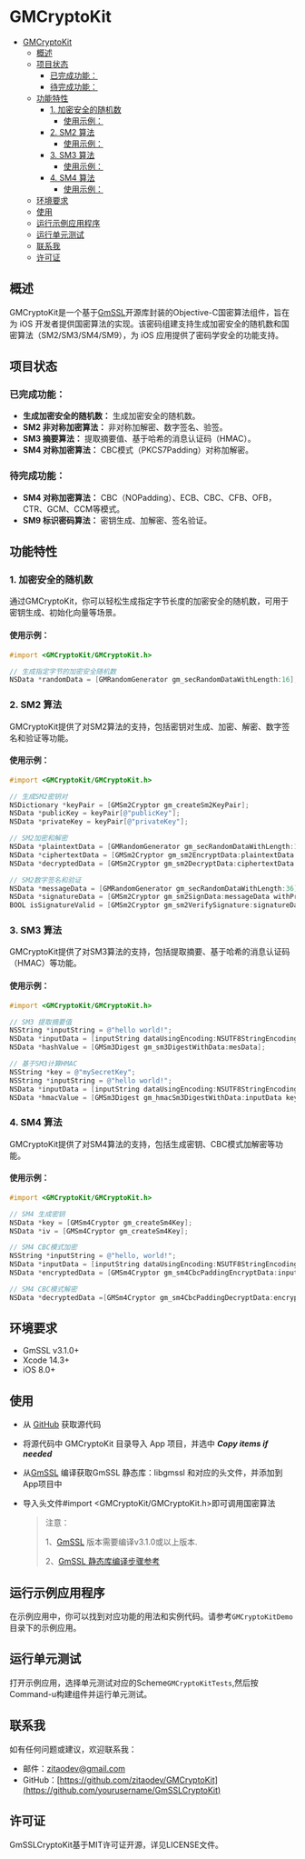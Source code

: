 # GMCryptoKit


- [GMCryptoKit](#gmcryptokit)
  - [概述](#概述)
  - [项目状态](#项目状态)
    - [已完成功能：](#已完成功能)
    - [待完成功能：](#待完成功能)
  - [功能特性](#功能特性)
    - [1. 加密安全的随机数](#1-加密安全的随机数)
      - [使用示例：](#使用示例)
    - [2. SM2 算法](#2-sm2-算法)
      - [使用示例：](#使用示例-1)
    - [3. SM3 算法](#3-sm3-算法)
      - [使用示例：](#使用示例-2)
    - [4. SM4 算法](#4-sm4-算法)
      - [使用示例：](#使用示例-3)
  - [环境要求](#环境要求)
  - [使用](#使用)
  - [运行示例应用程序](#运行示例应用程序)
  - [运行单元测试](#运行单元测试)
  - [联系我](#联系我)
  - [许可证](#许可证)

## 概述

GMCryptoKit是一个基于[GmSSL](https://github.com/guanzhi/GmSSL)开源库封装的Objective-C国密算法组件，旨在为 iOS 开发者提供国密算法的实现。该密码组建支持生成加密安全的随机数和国密算法（SM2/SM3/SM4/SM9），为 iOS 应用提供了密码学安全的功能支持。

## 项目状态 

### 已完成功能：

- **生成加密安全的随机数：** 生成加密安全的随机数。
- **SM2 非对称加密算法：** 非对称加解密、数字签名、验签。
- **SM3 摘要算法：**  提取摘要值、基于哈希的消息认证码（HMAC）。
- **SM4 对称加密算法：** CBC模式（PKCS7Padding）对称加解密。

### 待完成功能：

- **SM4 对称加密算法：** CBC（NOPadding）、ECB、CBC、CFB、OFB，CTR、GCM、CCM等模式。
- **SM9 标识密码算法：**  密钥生成、加解密、签名验证。

## 功能特性

### 1. 加密安全的随机数

通过GMCryptoKit，你可以轻松生成指定字节长度的加密安全的随机数，可用于密钥生成、初始化向量等场景。

#### 使用示例：

```objective-c
#import <GMCryptoKit/GMCryptoKit.h>

// 生成指定字节的加密安全随机数
NSData *randomData = [GMRandomGenerator gm_secRandomDataWithLength:16];
```

### 2. SM2 算法

GMCryptoKit提供了对SM2算法的支持，包括密钥对生成、加密、解密、数字签名和验证等功能。

#### 使用示例：

```objective-c
#import <GMCryptoKit/GMCryptoKit.h>

// 生成SM2密钥对
NSDictionary *keyPair = [GMSm2Cryptor gm_createSm2KeyPair];
NSData *publicKey = keyPair[@"publicKey"];
NSData *privateKey = keyPair[@"privateKey"];

// SM2加密和解密
NSData *plaintextData = [GMRandomGenerator gm_secRandomDataWithLength:16];
NSData *ciphertextData = [GMSm2Cryptor gm_sm2EncryptData:plaintextData withPublicKey:publicKey];
NSData *decryptedData = [GMSm2Cryptor gm_sm2DecryptData:ciphertextData withPrivateKey:privateKey];

// SM2数字签名和验证
NSData *messageData = [GMRandomGenerator gm_secRandomDataWithLength:36];
NSData *signatureData = [GMSm2Cryptor gm_sm2SignData:messageData withPrivateKey:privateKey];
BOOL isSignatureValid = [GMSm2Cryptor gm_sm2VerifySignature:signatureData forData:messageData withPublicKey:publicKey];
```

### 3. SM3 算法

GMCryptoKit提供了对SM3算法的支持，包括提取摘要、基于哈希的消息认证码（HMAC）等功能。

#### 使用示例：

```objective-c
#import <GMCryptoKit/GMCryptoKit.h>

// SM3 提取摘要值
NSString *inputString = @"hello world!";
NSData *inputData = [inputString dataUsingEncoding:NSUTF8StringEncoding];
NSData *hashValue = [GMSm3Digest gm_sm3DigestWithData:mesData];

// 基于SM3计算HMAC
NSString *key = @"mySecretKey";
NSString *inputString = @"hello world!";
NSData *inputData = [inputString dataUsingEncoding:NSUTF8StringEncoding];
NSData *hmacValue = [GMSm3Digest gm_hmacSm3DigestWithData:inputData keyData:key];
```

### 4. SM4 算法

GMCryptoKit提供了对SM4算法的支持，包括生成密钥、CBC模式加解密等功能。

#### 使用示例：

```objective-c
#import <GMCryptoKit/GMCryptoKit.h>

// SM4 生成密钥
NSData *key = [GMSm4Cryptor gm_createSm4Key];
NSData *iv = [GMSm4Cryptor gm_createSm4Key]; 

// SM4 CBC模式加密
NSString *inputString = @"hello, world!";
NSData *inputData = [inputString dataUsingEncoding:NSUTF8StringEncoding];
NSData *encryptedData = [GMSm4Cryptor gm_sm4CbcPaddingEncryptData:inputData withKey:key withIv:iv];

// SM4 CBC模式解密
NSData *decryptedData =[GMSm4Cryptor gm_sm4CbcPaddingDecryptData:encryptedData withKey:key withIv:iv];
```



## 环境要求

- GmSSL v3.1.0+
- Xcode 14.3+
- iOS 8.0+

## 使用

- 从 [GitHub](https://github.com/zitaodev/GMCryptoKit) 获取源代码

- 将源代码中 GMCryptoKit 目录导入 App 项目，并选中 ***Copy items if needed***

- 从[GmSSL](https://github.com/guanzhi/GmSSL) 编译获取GmSSL 静态库：libgmssl 和对应的头文件，并添加到 App项目中

- 导入头文件\#import <GMCryptoKit/GMCryptoKit.h>即可调用国密算法


  > 注意：
  >
  > 1、[GmSSL](https://github.com/guanzhi/GmSSL) 版本需要编译v3.1.0或以上版本.
  >
  > 2、[GmSSL 静态库编译步骤参考](https://github.com/guanzhi/GmSSL/blob/v3.1.0/INSTALL.md)

## 运行示例应用程序

在示例应用中，你可以找到对应功能的用法和实例代码。请参考`GMCryptoKitDemo`目录下的示例应用。

## 运行单元测试

打开示例应用，选择单元测试对应的Scheme`GMCryptoKitTests`,然后按Command-u构建组件并运行单元测试。

## 联系我

如有任何问题或建议，欢迎联系我：

- 邮件：zitaodev@gmail.com
- GitHub：[https://github.com/zitaodev/GMCryptoKit](https://github.com/yourusername/GmSSLCryptoKit)

## 许可证

GmSSLCryptoKit基于MIT许可证开源，详见LICENSE文件。
